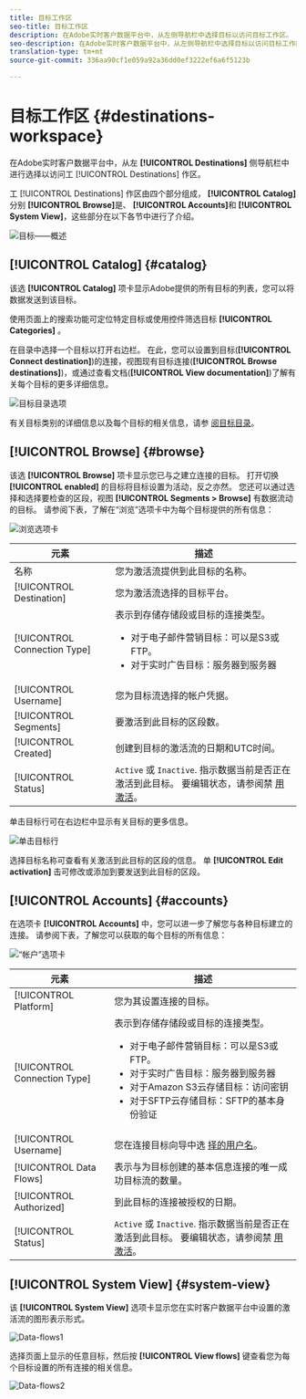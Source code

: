 ```yaml
---
title: 目标工作区
seo-title: 目标工作区
description: 在Adobe实时客户数据平台中，从左侧导航栏中选择目标以访问目标工作区。
seo-description: 在Adobe实时客户数据平台中，从左侧导航栏中选择目标以访问目标工作区。
translation-type: tm+mt
source-git-commit: 336aa90cf1e059a92a36dd0ef3222ef6a6f5123b

---
```



# 目标工作区 {#destinations-workspace}

在Adobe实时客户数据平台中，从左 **[!UICONTROL Destinations]** 侧导航栏中进行选择以访问工 [!UICONTROL Destinations] 作区。

工 [!UICONTROL Destinations] 作区由四个部分组成， **[!UICONTROL Catalog]**&#x200B;分别 **[!UICONTROL Browse]**&#x200B;是、 **[!UICONTROL Accounts]**&#x200B;和 **[!UICONTROL System View]**，这些部分在以下各节中进行了介绍。

![目标——概述](/help/rtcdp/destinations/assets/destinations-overview.png)

## [!UICONTROL Catalog] {#catalog}

该选 **[!UICONTROL Catalog]** 项卡显示Adobe提供的所有目标的列表，您可以将数据发送到该目标。

使用页面上的搜索功能可定位特定目标或使用控件筛选目标 **[!UICONTROL Categories]** 。

在目录中选择一个目标以打开右边栏。 在此，您可以设置到目标(**[!UICONTROL Connect destination]**)的连接，视图现有目标连接(**[!UICONTROL Browse destinations]**)，或通过查看文档(**[!UICONTROL View documentation]**)了解有关每个目标的更多详细信息。

![目标目录选项](/help/rtcdp/destinations/assets/destination-ui-catalog-options.png)

有关目标类别的详细信息以及每个目标的相关信息，请参 [阅目标目录](/help/rtcdp/destinations/destinations-catalog.md)。

## [!UICONTROL Browse] {#browse}

该选 **[!UICONTROL Browse]** 项卡显示您已与之建立连接的目标。 打开切换 **[!UICONTROL enabled]** 的目标将目标设置为活动，反之亦然。 您还可以通过选择和选择要检查的区段，视图 **[!UICONTROL Segments > Browse]** 有数据流动的目标。 请参阅下表，了解在“浏览”选项卡中为每个目标提供的所有信息：

![浏览选项卡](/help/rtcdp/destinations/assets/browse-tab.png)

| 元素 | 描述 |
---------|----------
| 名称 | 您为激活流提供到此目标的名称。 |
| [!UICONTROL Destination] | 您为激活流选择的目标平台。 |
| [!UICONTROL Connection Type] | 表示到存储存储段或目标的连接类型。 <ul><li>对于电子邮件营销目标：可以是S3或FTP。</li><li>对于实时广告目标：服务器到服务器</li></ul> |
| [!UICONTROL Username] | 您为目标流选择的帐户凭据。 |
| [!UICONTROL Segments] | 要激活到此目标的区段数。 |
| [!UICONTROL Created] | 创建到目标的激活流的日期和UTC时间。 |
| [!UICONTROL Status] | `Active` 或 `Inactive`. 指示数据当前是否正在激活到此目标。 要编辑状态，请参阅禁 [用激活](/help/rtcdp/destinations/activate-destinations.md#disable-activation)。 |

单击目标行可在右边栏中显示有关目标的更多信息。

![单击目标行](/help/rtcdp/destinations/assets/click-destination-row.png)

选择目标名称可查看有关激活到此目标的区段的信息。 单 **[!UICONTROL Edit activation]** 击可修改或添加到要发送到此目标的区段。

## [!UICONTROL Accounts] {#accounts}

在选项卡 **[!UICONTROL Accounts]** 中，您可以进一步了解您与各种目标建立的连接。 请参阅下表，了解您可以获取的每个目标的所有信息：

![“帐户”选项卡](/help/rtcdp/destinations/assets/accounts-tab.png)

| 元素 | 描述 |
---------|----------
| [!UICONTROL Platform] | 您为其设置连接的目标。 |
| [!UICONTROL Connection Type] | 表示到存储存储段或目标的连接类型。 <ul><li>对于电子邮件营销目标：可以是S3或FTP。</li><li>对于实时广告目标：服务器到服务器</li><li>对于Amazon S3云存储目标：访问密钥 </li><li>对于SFTP云存储目标：SFTP的基本身份验证</li></ul> |
| [!UICONTROL Username] | 您在连接目标向导中选 [择的用户名](/help/rtcdp/destinations/email-marketing-destinations.md#connect-destination)。 |
| [!UICONTROL Data Flows] | 表示与为目标创建的基本信息连接的唯一成功目标流的数量。 |
| [!UICONTROL Authorized] | 到此目标的连接被授权的日期。 |
| [!UICONTROL Status] | `Active` 或 `Inactive`. 指示数据当前是否正在激活到此目标。 要编辑状态，请参阅禁 [用激活](/help/rtcdp/destinations/activate-destinations.md#disable-activation)。 |

## [!UICONTROL System View] {#system-view}

该 **[!UICONTROL System View]** 选项卡显示您在实时客户数据平台中设置的激活流的图形表示形式。

![Data-flows1](/help/rtcdp/destinations/assets/data-flows1.png)

选择页面上显示的任意目标，然后按 **[!UICONTROL View flows]** 键查看您为每个目标设置的所有连接的相关信息。

![Data-flows2](/help/rtcdp/destinations/assets/data-flows2.png)